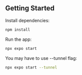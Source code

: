 ## Getting Started

Install dependencies:

```bash
npm install
```
    
Run the app:

```bash 
npx expo start
```

You may have to use --tunnel flag:

```bash 
npx expo start --tunnel
```
